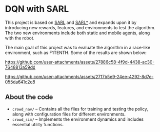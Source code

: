 # DQN with SARL 

This project is based on [SARL](https://arxiv.org/pdf/1809.08835) and [SARL*](https://ieeexplore.ieee.org/abstract/document/8961764) and expands upon it by introducing new rewards, features, and environments to test the algorithm. The two new environments include both static and mobile agents, along with the robot.

The main goal of this project was to evaluate the algorithm in a race-like environment, such as F1TENTH. Some of the results are shown below:

https://github.com/user-attachments/assets/27886c58-4f9d-4438-ac30-7648813a59dd

https://github.com/user-attachments/assets/2717b5e9-24ee-4292-8d7e-055da641c2e8

## About the code

- ``` crowd_nav/ ``` – Contains all the files for training and testing the policy, along with configuration files for different environments.
- ``` crowd_sim/ ``` – Implements the environment dynamics and includes essential utility functions.
